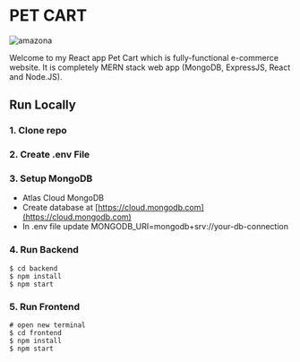 
# PET CART

![amazona](/frontend/public/images/pet.png)

Welcome to my React app Pet Cart which is fully-functional e-commerce website. It is completely MERN stack web app (MongoDB, ExpressJS, React and Node.JS).


## Run Locally

### 1. Clone repo
### 2. Create .env File
### 3. Setup MongoDB
-  Atlas Cloud MongoDB
  - Create database at [https://cloud.mongodb.com](https://cloud.mongodb.com)
  - In .env file update MONGODB_URI=mongodb+srv://your-db-connection

### 4. Run Backend

```
$ cd backend
$ npm install
$ npm start
```

### 5. Run Frontend

```
# open new terminal
$ cd frontend
$ npm install
$ npm start
```
